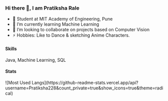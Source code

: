 ### Hi there 👋, I am Pratiksha Rale

- 🏫 Student at MIT Academy of Engineering, Pune
- 🌱 I’m currently learning Machine Learning
- 👯 I’m looking to collaborate on projects based on Computer Vision
- ⚡ Hobbies: Like to Dance & sketching Anime Characters.

<h4>Skills</h4>
Java, Machine Learning, SQL

<h4>Stats</h4>
![Most Used Langs](https://github-readme-stats.vercel.app/api?username=Pratiksha228&count_private=true&show_icons=true&theme=radical)

